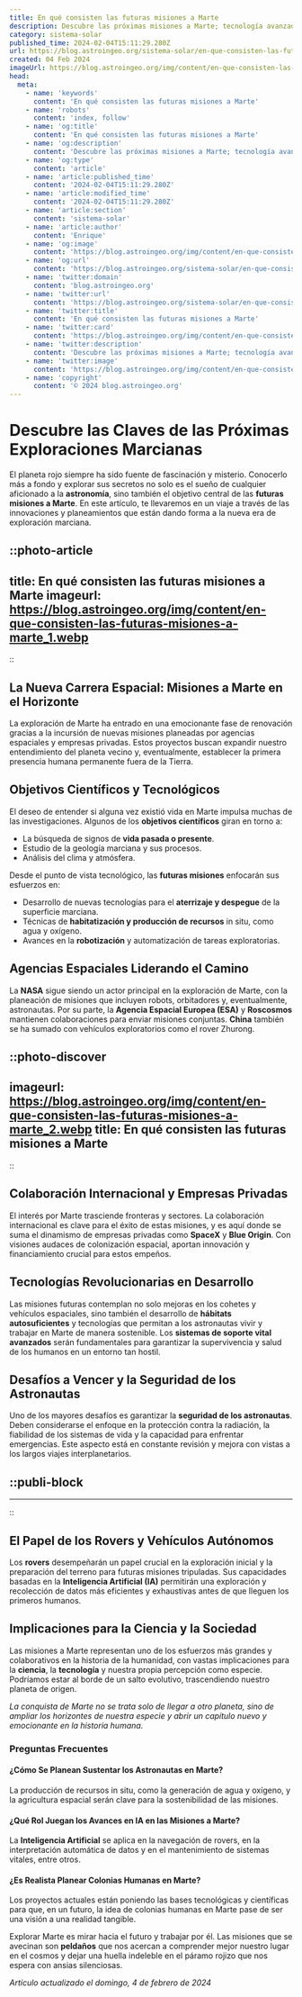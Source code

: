 ```yaml
---
title: En qué consisten las futuras misiones a Marte
description: Descubre las próximas misiones a Marte; tecnología avanzada, objetivos científicos y la búsqueda de vida. Prepárate para el futuro de la exploración espacial.
category: sistema-solar
published_time: 2024-02-04T15:11:29.280Z
url: https://blog.astroingeo.org/sistema-solar/en-que-consisten-las-futuras-misiones-a-marte
created: 04 Feb 2024
imageUrl: https://blog.astroingeo.org/img/content/en-que-consisten-las-futuras-misiones-a-marte_1.webp
head:
  meta:
    - name: 'keywords'
      content: 'En qué consisten las futuras misiones a Marte'
    - name: 'robots'
      content: 'index, follow'
    - name: 'og:title'
      content: 'En qué consisten las futuras misiones a Marte'
    - name: 'og:description'
      content: 'Descubre las próximas misiones a Marte; tecnología avanzada, objetivos científicos y la búsqueda de vida. Prepárate para el futuro de la exploración espacial.'
    - name: 'og:type'
      content: 'article'
    - name: 'article:published_time'
      content: '2024-02-04T15:11:29.280Z'
    - name: 'article:modified_time'
      content: '2024-02-04T15:11:29.280Z'
    - name: 'article:section'
      content: 'sistema-solar'
    - name: 'article:author'
      content: 'Enrique'
    - name: 'og:image'
      content: 'https://blog.astroingeo.org/img/content/en-que-consisten-las-futuras-misiones-a-marte_1.webp'
    - name: 'og:url'
      content: 'https://blog.astroingeo.org/sistema-solar/en-que-consisten-las-futuras-misiones-a-marte'
    - name: 'twitter:domain'
      content: 'blog.astroingeo.org'
    - name: 'twitter:url'
      content: 'https://blog.astroingeo.org/sistema-solar/en-que-consisten-las-futuras-misiones-a-marte'
    - name: 'twitter:title'
      content: 'En qué consisten las futuras misiones a Marte'
    - name: 'twitter:card'
      content: 'https://blog.astroingeo.org/img/content/en-que-consisten-las-futuras-misiones-a-marte_1.webp'
    - name: 'twitter:description'
      content: 'Descubre las próximas misiones a Marte; tecnología avanzada, objetivos científicos y la búsqueda de vida. Prepárate para el futuro de la exploración espacial.'
    - name: 'twitter:image'
      content: 'https://blog.astroingeo.org/img/content/en-que-consisten-las-futuras-misiones-a-marte_1.webp'
    - name: 'copyright'
      content: '© 2024 blog.astroingeo.org'
---
```

# Descubre las Claves de las Próximas Exploraciones Marcianas

El planeta rojo siempre ha sido fuente de fascinación y misterio. Conocerlo más a fondo y explorar sus secretos no solo es el sueño de cualquier aficionado a la **astronomía**, sino también el objetivo central de las **futuras misiones a Marte**. En este artículo, te llevaremos en un viaje a través de las innovaciones y planeamientos que están dando forma a la nueva era de exploración marciana.


::photo-article
---
title: En qué consisten las futuras misiones a Marte
imageurl: https://blog.astroingeo.org/img/content/en-que-consisten-las-futuras-misiones-a-marte_1.webp
---
::


## La Nueva Carrera Espacial: Misiones a Marte en el Horizonte

La exploración de Marte ha entrado en una emocionante fase de renovación gracias a la incursión de nuevas misiones planeadas por agencias espaciales y empresas privadas. Estos proyectos buscan expandir nuestro entendimiento del planeta vecino y, eventualmente, establecer la primera presencia humana permanente fuera de la Tierra.

## Objetivos Científicos y Tecnológicos

El deseo de entender si alguna vez existió vida en Marte impulsa muchas de las investigaciones. Algunos de los **objetivos científicos** giran en torno a:

- La búsqueda de signos de **vida pasada o presente**.
- Estudio de la geología marciana y sus procesos.
- Análisis del clima y atmósfera.

Desde el punto de vista tecnológico, las **futuras misiones** enfocarán sus esfuerzos en:

- Desarrollo de nuevas tecnologías para el **aterrizaje y despegue** de la superficie marciana.
- Técnicas de **habitatización y producción de recursos** in situ, como agua y oxígeno.
- Avances en la **robotización** y automatización de tareas exploratorias.

## Agencias Espaciales Liderando el Camino

La **NASA** sigue siendo un actor principal en la exploración de Marte, con la planeación de misiones que incluyen robots, orbitadores y, eventualmente, astronautas. Por su parte, la **Agencia Espacial Europea (ESA)** y **Roscosmos** mantienen colaboraciones para enviar misiones conjuntas. **China** también se ha sumado con vehículos exploratorios como el rover Zhurong.


::photo-discover
---
imageurl: https://blog.astroingeo.org/img/content/en-que-consisten-las-futuras-misiones-a-marte_2.webp
title: En qué consisten las futuras misiones a Marte
---
::


## Colaboración Internacional y Empresas Privadas

El interés por Marte trasciende fronteras y sectores. La colaboración internacional es clave para el éxito de estas misiones, y es aquí donde se suma el dinamismo de empresas privadas como **SpaceX** y **Blue Origin**. Con visiones audaces de colonización espacial, aportan innovación y financiamiento crucial para estos empeños.

## Tecnologías Revolucionarias en Desarrollo

Las misiones futuras contemplan no solo mejoras en los cohetes y vehículos espaciales, sino también el desarrollo de **hábitats autosuficientes** y tecnologías que permitan a los astronautas vivir y trabajar en Marte de manera sostenible. Los **sistemas de soporte vital avanzados** serán fundamentales para garantizar la supervivencia y salud de los humanos en un entorno tan hostil.

## Desafíos a Vencer y la Seguridad de los Astronautas

Uno de los mayores desafíos es garantizar la **seguridad de los astronautas**. Deben considerarse el enfoque en la protección contra la radiación, la fiabilidad de los sistemas de vida y la capacidad para enfrentar emergencias. Este aspecto está en constante revisión y mejora con vistas a los largos viajes interplanetarios.


  ::publi-block
  ---
  ---
  ::
  
  
## El Papel de los Rovers y Vehículos Autónomos

Los **rovers** desempeñarán un papel crucial en la exploración inicial y la preparación del terreno para futuras misiones tripuladas. Sus capacidades basadas en la **Inteligencia Artificial (IA)** permitirán una exploración y recolección de datos más eficientes y exhaustivas antes de que lleguen los primeros humanos.

## Implicaciones para la Ciencia y la Sociedad

Las misiones a Marte representan uno de los esfuerzos más grandes y colaborativos en la historia de la humanidad, con vastas implicaciones para la **ciencia**, la **tecnología** y nuestra propia percepción como especie. Podríamos estar al borde de un salto evolutivo, trascendiendo nuestro planeta de origen.

_La conquista de Marte no se trata solo de llegar a otro planeta, sino de ampliar los horizontes de nuestra especie y abrir un capítulo nuevo y emocionante en la historia humana._

### Preguntas Frecuentes

#### ¿Cómo Se Planean Sustentar los Astronautas en Marte?

La producción de recursos in situ, como la generación de agua y oxígeno, y la agricultura espacial serán clave para la sostenibilidad de las misiones.

#### ¿Qué Rol Juegan los Avances en IA en las Misiones a Marte?

La **Inteligencia Artificial** se aplica en la navegación de rovers, en la interpretación automática de datos y en el mantenimiento de sistemas vitales, entre otros.

#### ¿Es Realista Planear Colonias Humanas en Marte?

Los proyectos actuales están poniendo las bases tecnológicas y científicas para que, en un futuro, la idea de colonias humanas en Marte pase de ser una visión a una realidad tangible.

Explorar Marte es mirar hacia el futuro y trabajar por él. Las misiones que se avecinan son **peldaños** que nos acercan a comprender mejor nuestro lugar en el cosmos y dejar una huella indeleble en el páramo rojizo que nos espera con ansias silenciosas.

_Artículo actualizado el domingo, 4 de febrero de 2024_